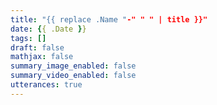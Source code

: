 ```yaml
---
title: "{{ replace .Name "-" " " | title }}"
date: {{ .Date }}
tags: []
draft: false
mathjax: false
summary_image_enabled: false
summary_video_enabled: false
utterances: true
---
```


